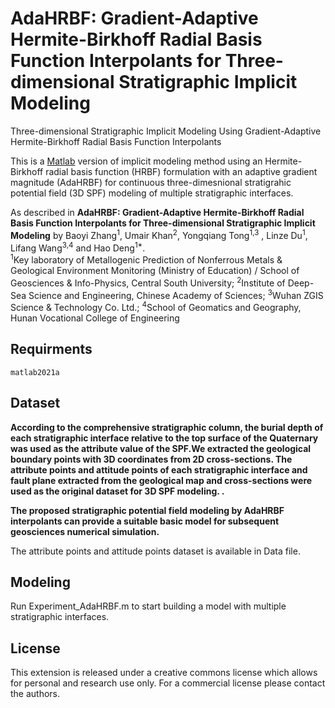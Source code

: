 # AdaHRBF: Gradient-Adaptive Hermite-Birkhoff Radial Basis Function Interpolants for Three-dimensional Stratigraphic Implicit Modeling
Three-dimensional Stratigraphic Implicit Modeling Using Gradient-Adaptive Hermite-Birkhoff Radial Basis Function Interpolants

This is a [Matlab](https://ww2.mathworks.cn/en/products/matlab.html) version of implicit modeling method using an Hermite-Birkhoff radial basis function (HRBF) formulation with an adaptive gradient magnitude (AdaHRBF) for continuous three-dimesnional stratigrahic potential field (3D SPF) modeling of multiple stratigraphic interfaces.  

As described in **AdaHRBF: Gradient-Adaptive Hermite-Birkhoff Radial Basis Function Interpolants for Three-dimensional Stratigraphic Implicit Modeling** by Baoyi Zhang<sup>1</sup>, 
Umair Khan<sup>2</sup>, 
Yongqiang Tong<sup>1,3</sup> ,
Linze Du<sup>1</sup>,
Lifang Wang<sup>3,4</sup> and
Hao Deng<sup>1*</sup>.   
<sup>1</sup>Key laboratory of Metallogenic Prediction of Nonferrous Metals & Geological Environment Monitoring (Ministry of Education) / School of Geosciences & Info-Physics, Central South University; <sup>2</sup>Institute of Deep-Sea Science and Engineering, Chinese Academy of Sciences; <sup>3</sup>Wuhan ZGIS Science & Technology Co. Ltd.; <sup>4</sup>School of Geomatics and Geography, Hunan Vocational College of Engineering

## Requirments

```
matlab2021a
```

## Dataset

**According to the comprehensive stratigraphic column, the burial depth of each stratigraphic interface relative to the top surface of the Quaternary was used as the attribute value of the SPF.We extracted the geological boundary points with 3D coordinates from 2D cross-sections. The attribute points and attitude points of each stratigraphic interface and fault plane extracted from the geological map and cross-sections were used as the original dataset for 3D SPF modeling. .** 

**The proposed stratigraphic potential field modeling by AdaHRBF interpolants can provide a suitable basic model for subsequent geosciences numerical simulation.**

The attribute points and attitude points dataset is available in Data file.

## Modeling

Run Experiment_AdaHRBF.m to start building a model with multiple stratigraphic interfaces.

## License

This extension  is released under a creative commons license which allows for personal and research use only. 
For a commercial license please contact the authors.
